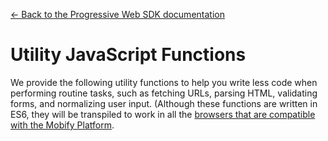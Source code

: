 [← Back to the Progressive Web SDK documentation](../)

# Utility JavaScript Functions

We provide the following utility functions to help you write less code when
performing routine tasks, such as fetching URLs, parsing HTML, validating forms,
and normalizing user input. (Although these functions are written in ES6, they
will be transpiled to work in all the [browsers that are compatible with the
Mobify Platform](https://docs.mobify.com/platform/compatibility/).

